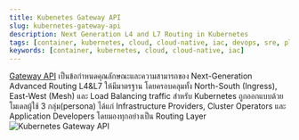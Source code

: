 ```yaml
---
title: Kubenetes Gateway API
slug: kubernetes-gateway-api
description: Next Generation L4 and L7 Routing in Kubernetes
tags: [container, kubernetes, cloud, cloud-native, iac, devops, sre, platform-engineering]
keywords: [container, kubernetes, cloud, cloud-native, iac]
---
```

[Gateway API](https://gateway-api.sigs.k8s.io/) เป็นข้อกำหนดคุณลักษณะและความสามารถของ Next-Generation Advanced Routing L4&L7 ให้มีมาตรฐาน โดยครอบคลุมทั้ง North-South (Ingress), East-West (Mesh) และ Load Balancing traffic สำหรับ Kubernetes ถูกออกแบบด้วยโมเดลผู้ใช้ 3 กลุ่ม(persona) ได้แก่ Infrastructure Providers, Cluster Operators และ Application Developers โดยมองทุกอย่างเป็น Routing Layer  
![Kubernetes Gateway API](https://gateway-api.sigs.k8s.io/images/resource-model.png 'Routing Layer with Role-oriented')

